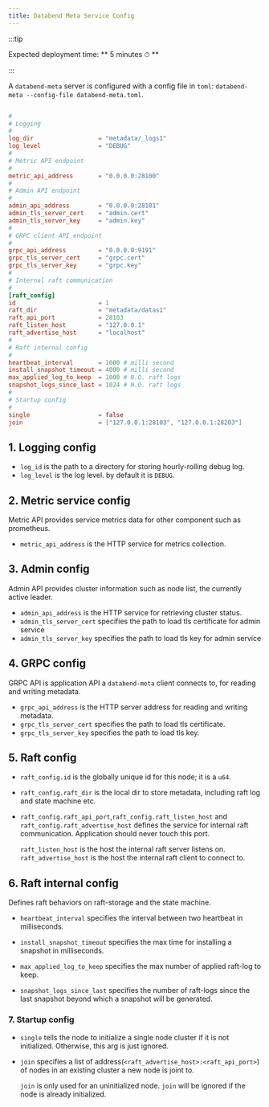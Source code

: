 ```yaml
---
title: Databend Meta Service Config
---
```


:::tip

Expected deployment time: ** 5 minutes ⏱ **

:::

A `databend-meta` server is configured with a config file in `toml`: `databend-meta --config-file databend-meta.toml`.

```toml title="databend-meta.toml"

#
# Logging
#
log_dir                  = "metadata/_logs1"
log_level                = "DEBUG"
#
# Metric API endpoint
#
metric_api_address       = "0.0.0.0:28100"
#
# Admin API endpoint
#
admin_api_address        = "0.0.0.0:28101"
admin_tls_server_cert    = "admin.cert" 
admin_tls_server_key     = "admin.key" 
#
# GRPC client API endpoint
#
grpc_api_address         = "0.0.0.0:9191"
grpc_tls_server_cert     = "grpc.cert" 
grpc_tls_server_key      = "grpc.key"
#
# Internal raft communication
#
[raft_config]
id                       = 1
raft_dir                 = "metadata/datas1"
raft_api_port            = 28103
raft_listen_host         = "127.0.0.1"
raft_advertise_host      = "localhost"
#
# Raft internal config
#
heartbeat_interval       = 1000 # milli second 
install_snapshot_timeout = 4000 # milli second
max_applied_log_to_keep  = 1000 # N.O. raft logs
snapshot_logs_since_last = 1024 # N.O. raft logs
#
# Startup config
#
single                   = false
join                     = ["127.0.0.1:28103", "127.0.0.1:28203"]
```
## 1. Logging config

- `log_id` is the path to a directory for storing hourly-rolling debug log.
- `log_level` is the log level. by default it is `DEBUG`.

## 2. Metric service config

Metric API provides service metrics data for other component such as prometheus.

- `metric_api_address` is the HTTP service for metrics collection.

## 3. Admin config

Admin API provides cluster information such as node list, the currently active leader.

- `admin_api_address` is the HTTP service for retrieving cluster status.
- `admin_tls_server_cert` specifies the path to load tls certificate for admin service 
- `admin_tls_server_key` specifies the path to load tls key for admin service

## 4. GRPC config

GRPC API is application API a `databend-meta` client connects to, for reading and writing metadata.

- `grpc_api_address` is the HTTP server address for reading and writing metadata.
- `grpc_tls_server_cert` specifies the path to load tls certificate.
- `grpc_tls_server_key` specifies the path to load tls key.

## 5. Raft config

- `raft_config.id` is the globally unique id for this node; it is a `u64`.

- `raft_config.raft_dir` is the local dir to store metadata, including raft log
  and state machine etc.

- `raft_config.raft_api_port`,`raft_config.raft_listen_host` and `raft_config.raft_advertise_host`
  defines the service for internal raft communication.  Application should never touch this port.

  `raft_listen_host` is the host the internal raft server listens on.
  `raft_advertise_host` is the host the internal raft client to connect to.

## 6. Raft internal config

Defines raft behaviors on raft-storage and the state machine.

- `heartbeat_interval` specifies the interval between two heartbeat in milliseconds.

- `install_snapshot_timeout` specifies the max time for installing a snapshot in milliseconds.

- `max_applied_log_to_keep` specifies the max number of applied raft-log to keep.

- `snapshot_logs_since_last` specifies the number of raft-logs since the last snapshot beyond which a snapshot will be generated.

### 7. Startup config

- `single` tells the node to initialize a single node cluster if it is not
  initialized. Otherwise, this arg is just ignored.

- `join` specifies a list of address(`<raft_advertise_host>:<raft_api_port>`) of nodes in an existing cluster a new node is joint to.

  `join` is only used for an uninitialized node.
  `join` will be ignored if the node is already initialized.
